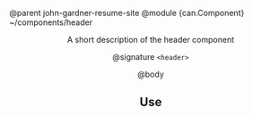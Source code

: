 @parent john-gardner-resume-site
@module {can.Component} ~/components/header <header>

A short description of the header component

@signature `<header>`

@body

## Use

